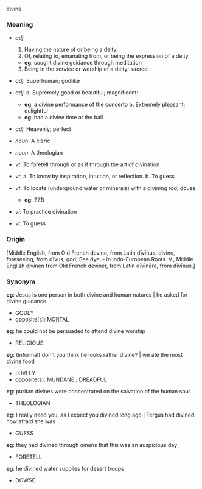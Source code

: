 divine
### Meaning
+ _adj_: 
   1. Having the nature of or being a deity.
   2. Of, relating to, emanating from, or being the expression of a deity
	+ __eg__: sought divine guidance through meditation
   3. Being in the service or worship of a deity; sacred
+ _adj_: Superhuman; godlike
+ _adj_: 
   a. Supremely good or beautiful; magnificent:
	+ __eg__: a divine performance of the concerto
   b. Extremely pleasant; delightful
	+ __eg__: had a divine time at the ball
+ _adj_: Heavenly; perfect

+ _noun_: A cleric
+ _noun_: A theologian

+ _vt_: To foretell through or as if through the art of divination
+ _vt_: 
   a. To know by inspiration, intuition, or reflection.
   b. To guess
+ _vt_: To locate (underground water or minerals) with a divining rod; douse
	+ __eg__: ZZB
+ _vi_: To practice divination
+ _vi_: To guess

### Origin

[Middle English, from Old French devine, from Latin dīvīnus, divine, foreseeing, from dīvus, god; See dyeu- in Indo-European Roots. V., Middle English divinen from Old French deviner, from Latin dīvīnāre, from dīvīnus.]

### Synonym

__eg__: Jesus is one person in both divine and human natures | he asked for divine guidance

+ GODLY
+ opposite(s): MORTAL

__eg__: he could not be persuaded to attend divine worship

+ RELIGIOUS

__eg__: (informal) don't you think he looks rather divine? | we ate the most divine food

+ LOVELY
+ opposite(s): MUNDANE ; DREADFUL

__eg__: puritan divines were concentrated on the salvation of the human soul

+ THEOLOGIAN

__eg__: I really need you, as I expect you divined long ago | Fergus had divined how afraid she was

+ GUESS

__eg__: they had divined through omens that this was an auspicious day

+ FORETELL

__eg__: he divined water supplies for desert troops

+ DOWSE



